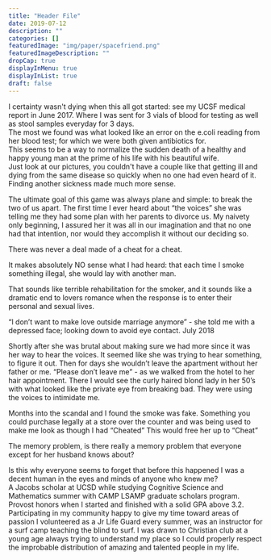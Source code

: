 ```yaml
---
title: "Header File"
date: 2019-07-12
description: ""
categories: []
featuredImage: "img/paper/spacefriend.png"
featuredImageDescription: ""
dropCap: true
displayInMenu: true
displayInList: true
draft: false
---
```


I certainty wasn't dying when this all got started: see my UCSF medical report in June 2017. Where I was sent for 3 vials of blood for testing as well as stool samples everyday for 3 days.  
The most we found was what looked like an error on the e.coli reading from her blood test; for which we were both given antibiotics for.  
This seems to be a way to normalize the sudden death of a healthy and happy young man at the prime of his life with his beautiful wife.  
Just look at our pictures, you couldn't have a couple like that getting ill and dying from the same disease so quickly when no one had even heard of it. Finding another sickness made much more sense.

The ultimate goal of this game was always plane and simple: to break the two of us apart.
The first time I ever heard about “the voices” she was telling me they had some plan with her parents to divorce us.
My naivety only beginning, I assured her it was all in our imagination and that no one had that intention, nor would they accomplish it without our deciding so.

There was never a deal made of a cheat for a cheat.

It makes absolutely NO sense what I had heard: that each time I smoke something illegal, she would lay with another man.

That sounds like terrible rehabilitation for the smoker, and it sounds like a dramatic end to lovers romance when the response is to enter their personal and sexual lives.

“I don’t want to make love outside marriage anymore” - she told me with a depressed face; looking down to avoid eye contact. July 2018

Shortly after she was brutal about making sure we had more since it was her way to hear the voices.
It seemed like she was trying to hear something, to figure it out. Then for days she wouldn’t leave the apartment without her father or me.
“Please don’t leave me” - as we walked from the hotel to her hair appointment.
There I would see the curly haired blond lady in her 50’s with what looked like the private eye from breaking bad. They were using the voices to intimidate me.

Months into the scandal and I found the smoke was fake. Something you could purchase legally at a store over the counter and was being used to make me look as though I had “Cheated”
This would free her up to “Cheat”


The memory problem, is there really a memory problem that everyone except for her husband knows about?

Is this why everyone seems to forget that before this happened I was a decent human in the eyes and minds of anyone who knew me?  
A Jacobs scholar at UCSD while studying Cognitive Science and Mathematics summer with CAMP LSAMP graduate scholars program.  
Provost honors when I started and finished with a solid GPA above 3.2.  
Participating in my community happy to give my time toward areas of passion I volunteered as a Jr Life Guard every summer, was an instructor for a surf camp teaching the blind to surf. I was drawn to Christian club at a young age always trying to understand my place so I could properly respect the improbable distribution of amazing and talented people in my life.